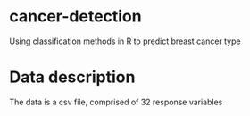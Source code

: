 # cancer-detection
Using classification methods in R to predict breast cancer type

# Data description 
The data is a csv file, comprised of 32 response variables
